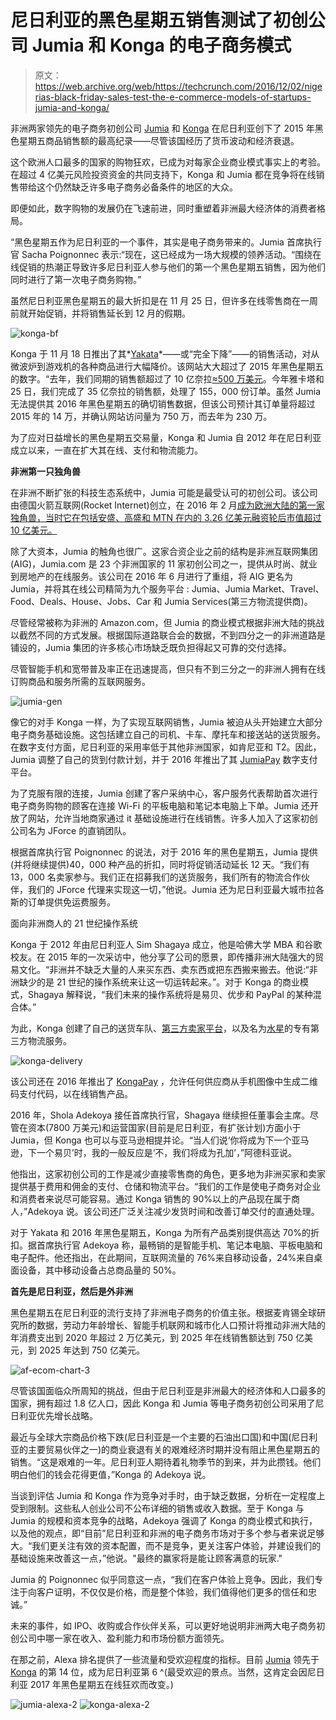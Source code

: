# 尼日利亚的黑色星期五销售测试了初创公司 Jumia 和 Konga 的电子商务模式

> 原文：<https://web.archive.org/web/https://techcrunch.com/2016/12/02/nigerias-black-friday-sales-test-the-e-commerce-models-of-startups-jumia-and-konga/>

非洲两家领先的电子商务初创公司 [Jumia](https://web.archive.org/web/20220819121717/https://group.jumia.com/services) 和 [Konga](https://web.archive.org/web/20220819121717/http://www.konga.com/pre-yakata) 在尼日利亚创下了 2015 年黑色星期五商品销售额的最高纪录——尽管该国经历了货币波动和经济衰退。

这个欧洲人口最多的国家的购物狂欢，已成为对每家企业商业模式事实上的考验。在超过 4 亿美元风险投资资金的共同支持下，Konga 和 Jumia 都在竞争将在线销售带给这个仍然缺乏许多电子商务必备条件的地区的大众。

即便如此，数字购物的发展仍在飞速前进，同时重塑着非洲最大经济体的消费者格局。

“黑色星期五作为尼日利亚的一个事件，其实是电子商务带来的。Jumia 首席执行官 Sacha Poignonnec 表示:“现在，这已经成为一场大规模的领养活动。“围绕在线促销的热潮正导致许多尼日利亚人参与他们的第一个黑色星期五销售，因为他们同时进行了第一次电子商务购物。”

虽然尼日利亚黑色星期五的最大折扣是在 11 月 25 日，但许多在线零售商在一周前就开始促销，并将销售延长到 12 月的假期。

![konga-bf](img/5fe434df76a50a32235dc10f63495ee3.png)

Konga 于 11 月 18 日推出了其*[Yakata](https://web.archive.org/web/20220819121717/http://www.konga.com/pre-yakata)*——或“完全下降”——的销售活动，对从微波炉到游戏机的各种商品进行大幅降价。该网站大大超过了 2015 年黑色星期五的数字。“去年，我们同期的销售额超过了 10 亿奈拉[≈500 万美元](https://web.archive.org/web/20220819121717/http://www.xe.com/currencytables/?from=NGN&date=2015-11-25)。今年雅卡塔和 25 日，我们完成了 35 亿奈拉的销售额，处理了 155，000 份订单。虽然 Jumia 无法提供其 2016 年黑色星期五的确切销售数据，但该公司预计其订单量将超过 2015 年的 14 万，并确认网站访问量为 750 万，而去年为 230 万。

为了应对日益增长的黑色星期五交易量，Konga 和 Jumia 自 2012 年在尼日利亚成立以来，一直在扩大其在线、支付和物流能力。

**非洲第一只独角兽**

在非洲不断扩张的科技生态系统中，Jumia 可能是最受认可的初创公司。该公司由德国火箭互联网(Rocket Internet)创立，在 2016 年 2 月[成为欧洲大陆的第一家独角兽，当时它在包括安盛、高盛和 MTN 在内的 3.26 亿美元融资轮后市值超过 10 亿美元。](https://web.archive.org/web/20220819121717/https://beta.techcrunch.com/2016/03/04/africa-roundup-goldman-backs-startup-african-internet-group-to-become-continents-1st-unicorn/)

除了大资本，Jumia 的触角也很广。这家合资企业之前的结构是非洲互联网集团(AIG)，Jumia.com 是 23 个非洲国家的 11 家初创公司之一，提供从时尚、就业到房地产的在线服务。该公司在 2016 年 6 月进行了重组，将 AIG 更名为 Jumia，并将其在线公司精简为九个服务平台 : Jumia、Jumia Market、Travel、Food、Deals、House、Jobs、Car 和 Jumia Services(第三方物流提供商)。

尽管经常被称为非洲的 Amazon.com，但 Jumia 的商业模式根据非洲大陆的挑战以截然不同的方式发展。根据国际道路联合会的数据，不到四分之一的非洲道路是铺设的，Jumia 集团的许多核心市场缺乏既负担得起又可靠的交付选择。

尽管智能手机和宽带普及率正在迅速提高，但只有不到三分之一的非洲人拥有在线订购商品和服务所需的互联网服务。

![jumia-gen](img/c5b7381b29ede14f78e6cf2f988c8293.png)

像它的对手 Konga 一样，为了实现互联网销售，Jumia 被迫从头开始建立大部分电子商务基础设施。这包括建立自己的司机、卡车、摩托车和接送站的送货服务。在数字支付方面，尼日利亚的采用率低于其他非洲国家，如肯尼亚和 T2。因此，Jumia 调整了自己的货到付款计划，并于 2016 年推出了其 [JumiaPay](https://web.archive.org/web/20220819121717/https://www.jumia.com.ng/jumiapay/) 数字支付平台。

为了克服有限的连接，Jumia 创建了客户采纳中心，客户服务代表帮助首次进行电子商务购物的顾客在连接 Wi-Fi 的平板电脑和笔记本电脑上下单。Jumia 还开放了网站，允许当地商家通过 it 基础设施进行在线销售。许多人加入了这家初创公司名为 JForce 的直销团队。

根据首席执行官 Poignonnec 的说法，对于 2016 年的黑色星期五，Jumia 提供(并将继续提供)40，000 种产品的折扣，同时将促销活动延长 12 天。“我们有 13，000 名卖家参与。我们正在招募我们的送货服务，我们所有的物流合作伙伴，我们的 JForce 代理来实现这一切，”他说。Jumia 还为尼日利亚最大城市拉各斯的订单提供免运费服务。

面向非洲商人的 21 世纪操作系统

Konga 于 2012 年由尼日利亚人 Sim Shagaya 成立，他是哈佛大学 MBA 和谷歌校友。在 2015 年的一次采访中，他分享了公司的愿景，即传播非洲大陆强大的贸易文化。“非洲并不缺乏大量的人来买东西、卖东西或把东西搬来搬去。他说:“非洲缺少的是 21 世纪的操作系统来让这一切运转起来。”。对于 Konga 的商业模式，Shagaya 解释说，“我们未来的操作系统将是易贝、优步和 PayPal 的某种混合体。”

为此，Konga 创建了自己的送货车队、[第三方卖家平台](https://web.archive.org/web/20220819121717/https://shq.konga.com/#howitworks)，以及名为[水星](https://web.archive.org/web/20220819121717/http://www.mercury.ng/)的专有第三方物流服务。

![konga-delivery](img/125dc05e02473389bb3622cf2b3ae3b2.png)

该公司还在 2016 年推出了 [KongaPay](https://web.archive.org/web/20220819121717/https://kongapay.com/) ，允许任何供应商从手机图像中生成二维码支付代码，以在线销售产品。

2016 年，Shola Adekoya 接任首席执行官，Shagaya 继续担任董事会主席。尽管在资本(7800 万美元)和运营国家(目前是尼日利亚，有扩张计划)方面小于 Jumia，但 Konga 也可以与亚马逊相提并论。“当人们说‘你将成为下一个亚马逊，下一个易贝’时，我的一般反应是‘不，我们将成为孔加’，”阿德科亚说。

他指出，这家初创公司的工作是减少直接零售商的角色，更多地为非洲买家和卖家提供基于费用和佣金的支付、仓储和物流平台。“我们的工作是使电子商务对企业和消费者来说尽可能容易。通过 Konga 销售的 90%以上的产品现在属于商人，”Adekoya 说。该公司还广泛关注减少发货时间和改善订单交付的直通处理。

对于 Yakata 和 2016 年黑色星期五，Konga 为所有产品类别提供高达 70%的折扣。据首席执行官 Adekoya 称，最畅销的是智能手机、笔记本电脑、平板电脑和电子配件。他还指出，在此期间，互联网流量的 76%来自移动设备，24%来自桌面设备，其中移动设备占总商品量的 50%。

**首先是尼日利亚，然后是外非洲**

黑色星期五在尼日利亚的流行支持了非洲电子商务的价值主张。根据麦肯锡全球研究所的数据，劳动力年龄增长、智能手机联网和城市化人口预计将推动非洲大陆的年消费支出到 2020 年超过 2 万亿美元，到 2025 年在线销售额达到 750 亿美元，到 2025 年达到 750 亿美元。

![af-ecom-chart-3](img/fed0044909feb1cae8cbf8b208db8304.png)

尽管该国面临众所周知的挑战，但由于尼日利亚是非洲最大的经济体和人口最多的国家，拥有超过 1.8 亿人口，因此 Konga 和 Jumia 等电子商务初创公司采用了尼日利亚优先增长战略。

最近与全球大宗商品价格下跌(尼日利亚是一个主要的石油出口国)和中国(尼日利亚的主要贸易伙伴之一)的商业衰退有关的艰难经济时期并没有阻止黑色星期五的销售。“这是艰难的一年。尼日利亚人期待着礼物季节的到来，并为此攒钱。他们明白他们的钱会花得更值，”Konga 的 Adekoya 说。

当谈到评估 Jumia 和 Konga 作为竞争对手时，由于缺乏数据，分析在一定程度上受到限制。这些私人创业公司不公布详细的销售或收入数据。至于 Konga 与 Jumia 的规模和资本竞争的战略，Adekoya 强调了 Konga 的商业模式和执行，以及他的观点，即“目前”尼日利亚和非洲的电子商务市场对于多个参与者来说足够大。“我们更关注有效的资本配置，而不是竞争，更关注客户体验，并建设我们的基础设施来改善这一点，”他说。"最终的赢家将是能让顾客满意的玩家."

Jumia 的 Poignonnec 似乎同意这一点，“我们在客户体验上竞争。因此，我们专注于向客户证明，不仅仅是价格，而是整个体验，我们值得他们更多的信任和忠诚。”

未来的事件，如 IPO、收购或合作伙伴关系，可以更好地说明非洲两大电子商务初创公司中哪一家在收入、盈利能力和市场份额方面领先。

在那之前，Alexa 排名提供了一些流量和受欢迎程度的指标。目前 [Jumia](https://web.archive.org/web/20220819121717/http://www.alexa.com/siteinfo/jumia.com.ng) 领先于 [Konga](https://web.archive.org/web/20220819121717/http://www.alexa.com/siteinfo/konga.com) 的第 14 位，成为尼日利亚第 6 ^(最受欢迎的景点。当然，这肯定会因尼日利亚 2017 年黑色星期五在线狂欢而改变。)

![jumia-alexa-2](img/451e5a99a7db050ae7bd072efea2e51c.png) ![konga-alexa-2](img/4e08aa276e99185e04208b3d9244071f.png)